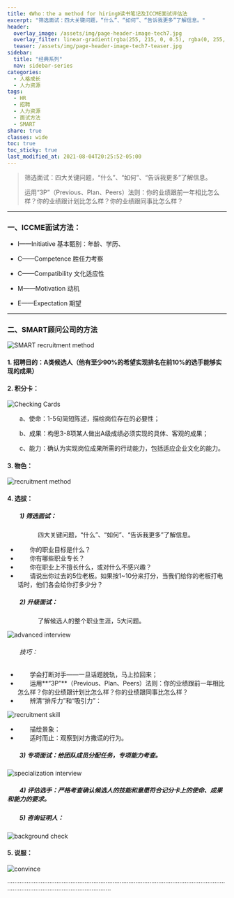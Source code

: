 ```yaml
---
title: 《Who：the a method for hiring》读书笔记及ICCME面试评估法
excerpt: "筛选面试：四大关键问题，“什么”、“如何”、“告诉我更多”了解信息。"
header:
  overlay_image: /assets/img/page-header-image-tech7.jpg
  overlay_filter: linear-gradient(rgba(255, 215, 0, 0.5), rgba(0, 255, 255, 0.5))
  teaser: /assets/img/page-header-image-tech7-teaser.jpg
sidebar:
  title: "经典系列"
  nav: sidebar-series
categories:
  - 人格成长
  - 人力资源
tags: 
  - HR
  - 招聘
  - 人力资源
  - 面试方法
  - SMART
share: true
classes: wide
toc: true
toc_sticky: true
last_modified_at: 2021-08-04T20:25:52-05:00
---
```


>筛选面试：四大关键问题，“什么”、“如何”、“告诉我更多”了解信息。
>
>运用“3P”（Previous、Plan、Peers）法则：你的业绩跟前一年相比怎么样？你的业绩跟计划比怎么样？你的业绩跟同事比怎么样？

---



### 一、ICCME面试方法：

* I——Initiative 基本甄别：年龄、学历、

* C——Competence  胜任力考察

* C——Compatibility 文化适应性

* M——Motivation 动机

* E——Expectation 期望

---

### 二、SMART顾问公司的方法

<img src="https://cdn.jsdelivr.net/gh/kewtgh/PicSunflowers@main/img/475f0d01-0c33-42ca-a28e-409850aa51e8.png" alt="SMART recruitment method"  />

#### 1. 招聘目的：A类候选人（他有至少90%的希望实现排名在前10%的选手能够实现的成果）

#### 2. 积分卡：

<img src="https://cdn.jsdelivr.net/gh/kewtgh/PicSunflowers@main/img/fc5c83c2-fde2-4c72-ae9f-bf705d2a293e.png" alt="Checking Cards"  />

&emsp;&emsp;a、使命：1-5句简短陈述，描绘岗位存在的必要性；

&emsp;&emsp;b、成果：构思3-8项某人做出A级成绩必须实现的具体、客观的成果；

&emsp;&emsp;c、能力：确认为实现岗位成果所需的行动能力，包括适应企业文化的能力。

#### 3. 物色：

<img src="https://cdn.jsdelivr.net/gh/kewtgh/PicSunflowers@main/img/1fa94690-3503-447e-8963-30f34dcba0d4.png" alt="recruitment method"  />

#### 4. 选拔：

##### &emsp;&emsp;1) 筛选面试：

&emsp;&emsp;&emsp;&emsp;&emsp;四大关键问题，“什么”、“如何”、“告诉我更多”了解信息。

- &emsp;&emsp;你的职业目标是什么？
- &emsp;&emsp;你有哪些职业专长？
- &emsp;&emsp;你在职业上不擅长什么，或对什么不感兴趣？
- &emsp;&emsp;请说出你过去的5位老板。如果按1~10分来打分，当我们给你的老板打电话时，他们各会给你打多少分？

##### &emsp;&emsp;2) 升级面试：

&emsp;&emsp;&emsp;&emsp;&emsp;了解候选人的整个职业生涯，5大问题。

<img src="https://cdn.jsdelivr.net/gh/kewtgh/PicSunflowers@main/img/b72ea7f9-1994-43e1-b179-51c075c5813c.png" alt="advanced interview"  />

###### &emsp;&emsp;技巧：

- &emsp;&emsp;学会打断对手——一旦话题脱轨，马上拉回来；
- &emsp;&emsp;运用**“3P”**（Previous、Plan、Peers）法则：你的业绩跟前一年相比怎么样？你的业绩跟计划比怎么样？你的业绩跟同事比怎么样？
- &emsp;&emsp;辨清“排斥力”和“吸引力”：

<img src="https://cdn.jsdelivr.net/gh/kewtgh/PicSunflowers@main/img/8c756526-de35-4aab-a4f7-6550d59ff910.png" alt="recruitment skill"  />

- &emsp;&emsp;描绘景象：
- &emsp;&emsp;适时而止：观察到对方撒谎的行为。

##### &emsp;&emsp;3) 专项面试：给团队成员分配任务，专项能力考查。

<img src="https://cdn.jsdelivr.net/gh/kewtgh/PicSunflowers@main/img/19655d9f-6b8f-4f67-8919-fa7ce64aee7d.png" alt="specialization interview"  />

##### &emsp;&emsp;4) 评估选手：严格考查确认候选人的技能和意愿符合记分卡上的使命、成果和能力的要求。

##### &emsp;&emsp;5) 咨询证明人：

<img src="https://cdn.jsdelivr.net/gh/kewtgh/PicSunflowers@main/img/ef9b757b-137e-41f7-aa37-84eee95c2688.png" alt="background check"  />

#### 5. 说服：

<img src="https://cdn.jsdelivr.net/gh/kewtgh/PicSunflowers@main/img/f20b7490-822c-4959-a9d2-4f51dcbc4013.png" alt="convince"  />

·······················································································································································································
